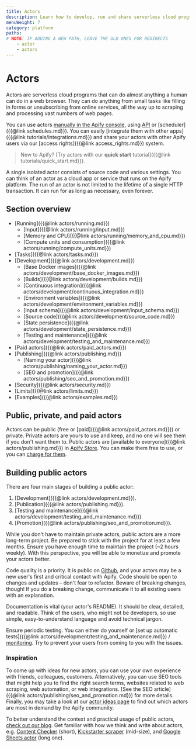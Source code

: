 ```yaml
---
title: Actors
description: Learn how to develop, run and share serverless cloud programs. Create your own web scraping and automation tools and publish them on the Apify platform.
menuWeight: 7
category: platform
paths:
# NOTE: IF ADDING A NEW PATH, LEAVE THE OLD ONES FOR REDIRECTS
    - actor
    - actors
---
```


# Actors

Actors are serverless cloud programs that can do almost anything a human can do in a web browser. They can do anything from small tasks like filling in forms or unsubscribing from online services, all the way up to scraping and processing vast numbers of web pages.

You can use actors [manually in the Apify console](https://console.apify.com/actors), using [API](/api/v2) or [scheduler]({{@link schedules.md}}). You can easily [integrate them with other apps]({{@link tutorials/integrations.md}}) and share your actors with other Apify users via our [access rights]({{@link access_rights.md}}) system.

> New to Apify? [Try actors with our **quick start** tutorial]({{@link tutorials/quick_start.md}}).

A single isolated actor consists of source code and various settings. You can think of an actor as a cloud app or service that runs on the Apify platform. The run of an actor is not limited to the lifetime of a single HTTP transaction. It can run for as long as necessary, even forever.

## Section overview

* [Running]({{@link actors/running.md}})
  * [Input]({{@link actors/running/input.md}})
  * [Memory and CPU]({{@link actors/running/memory_and_cpu.md}})
  * [Compute units and consumption]({{@link actors/running/compute_units.md}})
* [Tasks]({{@link actors/tasks.md}})
* [Development]({{@link actors/development.md}})
  * [Base Docker images]({{@link actors/development/base_docker_images.md}})
  * [Builds]({{@link actors/development/builds.md}})
  * [Continuous integration]({{@link actors/development/continuous_integration.md}})
  * [Environment variables]({{@link actors/development/environment_variables.md}})
  * [Input schema]({{@link actors/development/input_schema.md}})
  * [Source code]({{@link actors/development/source_code.md}})
  * [State persistence]({{@link actors/development/state_persistence.md}})
  * [Testing and maintenance]({{@link actors/development/testing_and_maintenance.md}})
* [Paid actors]({{@link actors/paid_actors.md}})
* [Publishing]({{@link actors/publishing.md}})
  * [Naming your actor]({{@link actors/publishing/naming_your_actor.md}})
  * [SEO and promotion]({{@link actors/publishing/seo_and_promotion.md}})
* [Security]({{@link actors/security.md}})
* [Limits]({{@link actors/limits.md}})
* [Examples]({{@link actors/examples.md}})

## Public, private, and paid actors

Actors can be public (free or [paid]({{@link actors/paid_actors.md}})) or private. Private actors are yours to use and keep, and no one will see them if you don't want them to. Public actors are [available to everyone]({{@link actors/publishing.md}}) in [Apify Store](https://apify.com/store). You can make them free to use, or you can [charge for them](https://blog.apify.com/make-regular-passive-income-developing-web-automation-actors-b0392278d085/).

## Building public actors

There are four main stages of building a public actor:

1. [Development]({{@link actors/development.md}}).
2. [Publication]({{@link actors/publishing.md}}).
3. [Testing and maintenance]({{@link actors/development/testing_and_maintenance.md}}).
4. [Promotion]({{@link actors/publishing/seo_and_promotion.md}}).

While you don't have to maintain private actors, public actors are a more long-term project. Be prepared to stick with the project for at least a few months. Ensure you have enough time to maintain the project (~2 hours weekly). With this perspective, you will be able to monetize and promote your actors better.

Code quality is a priority. It is public on [Github](https://github.com), and your actors may be a new user's first and critical contact with Apify. Code should be open to changes and updates – don't fear to refactor. Beware of breaking changes, though! If you do a breaking change, communicate it to all existing users with an explanation.

Documentation is vital (your actor's README). It should be clear, detailed, and readable. Think of the users, who might not be developers, so use simple, easy-to-understand language and avoid technical jargon.

Ensure periodic testing. You can either do yourself or [set up automatic tests]({{@link actors/development/testing_and_maintenance.md}}) / [monitoring](https://apify.com/apify/monitoring). Try to prevent your users from coming to you with the issues.

### Inspiration

To come up with ideas for new actors, you can use your own experience with friends, colleagues, customers. Alternatively, you can use SEO tools that might help you to find the right search terms, websites related to web scraping, web automation, or web integrations. [See the SEO article]({{@link actors/publishing/seo_and_promotion.md}}) for more details. Finally, you may take a look at our [actor ideas page](https://apify.com/ideas) to find out which actors are most in demand by the Apify community.

To better understand the context and practical usage of public actors, [check out our blog](https://blog.apify.com/). Get familiar with how we think and write about actors, e.g. [Content Checker](https://blog.apify.com/how-to-set-up-a-content-change-watchdog-for-any-website-in-5-minutes-460843b12271) (short), [Kickstarter scraper](https://blog.apify.com/kickstarter-search-actor-create-your-own-kickstarter-api-7672acdb8d77) (mid-size), and [Google Sheets actor](https://blog.apify.com/import-data-easily-to-and-from-google-sheets-with-a-new-apify-actor-43536b719029) (long one).
